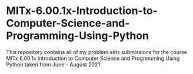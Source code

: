 # MITx-6.00.1x-Introduction-to-Computer-Science-and-Programming-Using-Python
This repository contains all of my problem sets submissions for the course MITx 6.00.1x Introduction to Computer Science and Programming Using Python taken from June - August 2021
